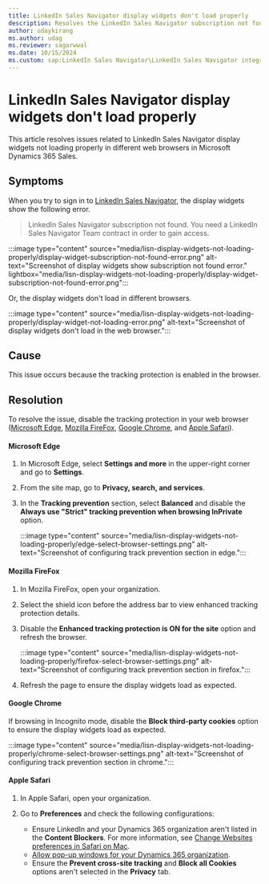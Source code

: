 ```yaml
---
title: LinkedIn Sales Navigator display widgets don't load properly
description: Resolves the LinkedIn Sales Navigator subscription not found error or display widgets don't load in different web browsers in Microsoft Dynamics 365 Sales.
author: udaykirang
ms.author: udag
ms.reviewer: sagarwwal
ms.date: 10/15/2024
ms.custom: sap:LinkedIn Sales Navigator\LinkedIn Sales Navigator integration errors
---
```

# LinkedIn Sales Navigator display widgets don't load properly

This article resolves issues related to LinkedIn Sales Navigator display widgets not loading properly in different web browsers in Microsoft Dynamics 365 Sales.

## Symptoms

When you try to sign in to [LinkedIn Sales Navigator](/dynamics365/linkedin/integrate-sales-navigator), the display widgets show the following error.

> LinkedIn Sales Navigator subscription not found. You need a LinkedIn Sales Navigator Team contract in order to gain access.  

:::image type="content" source="media/lisn-display-widgets-not-loading-properly/display-widget-subscription-not-found-error.png" alt-text="Screenshot of display widgets show subscription not found error." lightbox="media/lisn-display-widgets-not-loading-properly/display-widget-subscription-not-found-error.png":::

Or, the display widgets don't load in different browsers.

:::image type="content" source="media/lisn-display-widgets-not-loading-properly/display-widget-not-loading-error.png" alt-text="Screenshot of display widgets don't load in the web browser.":::

## Cause

This issue occurs because the tracking protection is enabled in the browser.

## Resolution

To resolve the issue, disable the tracking protection in your web browser ([Microsoft Edge](#microsoft-edge), [Mozilla FireFox](#mozilla-firefox), [Google Chrome](#google-chrome), and [Apple Safari](#apple-safari)).

#### Microsoft Edge

1. In Microsoft Edge, select **Settings and more** in the upper-right corner and go to **Settings**.
1. From the site map, go to **Privacy, search, and services**.
1. In the **Tracking prevention** section, select **Balanced** and disable the **Always use "Strict" tracking prevention when browsing InPrivate** option.  

    :::image type="content" source="media/lisn-display-widgets-not-loading-properly/edge-select-browser-settings.png" alt-text="Screenshot of configuring track prevention section in edge.":::

#### Mozilla FireFox

1. In Mozilla FireFox, open your organization.
1. Select the shield icon before the address bar to view enhanced tracking protection details.
1. Disable the **Enhanced tracking protection is ON for the site** option and refresh the browser.  

    :::image type="content" source="media/lisn-display-widgets-not-loading-properly/firefox-select-browser-settings.png" alt-text="Screenshot of configuring track prevention section in firefox.":::

1. Refresh the page to ensure the display widgets load as expected.

#### Google Chrome

If browsing in Incognito mode, disable the **Block third-party cookies** option to ensure the display widgets load as expected.

:::image type="content" source="media/lisn-display-widgets-not-loading-properly/chrome-select-browser-settings.png" alt-text="Screenshot of configuring track prevention section in chrome.":::

#### Apple Safari

1. In Apple Safari, open your organization.
1. Go to **Preferences** and check the following configurations:

    - Ensure LinkedIn and your Dynamics 365 organization aren't listed in the **Content Blockers**. For more information, see [Change Websites preferences in Safari on Mac](https://support.apple.com/en-in/guide/safari/ibrwe2159f50/16.0/mac/11.0).
    - [Allow pop-up windows for your Dynamics 365 organization](https://support.apple.com/en-sg/guide/safari/sfri40696/mac).
    - Ensure the **Prevent cross-site tracking** and **Block all Cookies** options aren't selected in the **Privacy** tab.  

